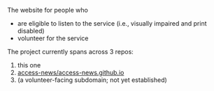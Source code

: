 The website for people who
+ are eligible to listen to the service (i.e., visually impaired and print disabled)
+ volunteer for the service

The project currently spans across 3 repos:
1. this one
2. [access-news/access-news.github.io](https://github.com/access-news/access-news.github.io)
3. (a volunteer-facing subdomain; not yet established)

